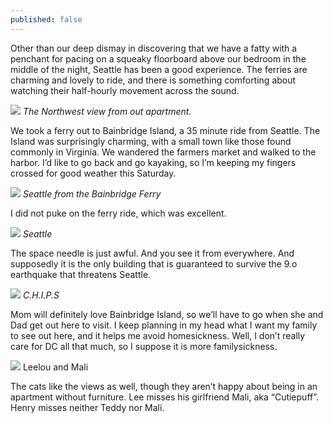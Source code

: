 ```yaml
---
published: false
---
```




Other than our deep dismay in discovering that we have a fatty with a penchant for pacing on a squeaky floorboard above our bedroom in the middle of the night, Seattle has been a good experience.  The ferries are charming and lovely to ride, and there is something comforting about watching their half-hourly movement across the sound.

![](https://s3.amazonaws.com/orcatown/p1000063.jpg)
*The Northwest view from out apartment.*

We took a ferry out to Bainbridge Island, a 35 minute ride from Seattle.  The Island was surprisingly charming, with a small town like those found commonly in Virginia. We wandered the farmers market and walked to the harbor. I’d like to go back and go kayaking, so I’m keeping my fingers crossed for good weather this Saturday.

![](https://s3.amazonaws.com/orcatown/p1000072-1.jpg)
*Seattle from the Bainbridge Ferry*

I did not puke on the ferry ride, which was excellent.

![](https://s3.amazonaws.com/orcatown/p1000074.jpg)
*Seattle*

The space needle is just awful. And you see it from everywhere. And supposedly it is the only building that is guaranteed to survive the 9.o earthquake that threatens Seattle.

![](https://s3.amazonaws.com/orcatown/p1000096.jpg)
*C.H.I.P.S*

Mom will definitely love Bainbridge Island, so we’ll have to go when she and Dad get out here to visit. I keep planning in my head what I want my family to see out here, and it helps me avoid homesickness.  Well, I don’t really care for DC all that much, so I suppose it is more familysickness.

![](https://s3.amazonaws.com/orcatown/p1000047.jpg)
Leelou and Mali

The cats like the views as well, though they aren’t happy about being in an apartment without furniture.  Lee misses his girlfriend Mali, aka “Cutiepuff”. Henry misses neither Teddy nor Mali.
